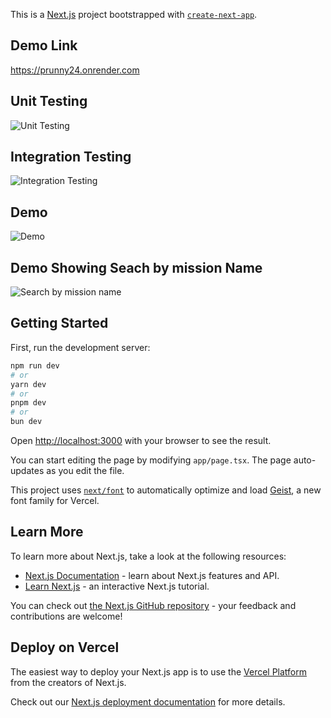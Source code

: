 This is a [Next.js](https://nextjs.org) project bootstrapped with [`create-next-app`](https://nextjs.org/docs/app/api-reference/cli/create-next-app).


## Demo Link
https://prunny24.onrender.com

## Unit Testing
![Unit Testing](https://github.com/user-attachments/assets/82ca1bfc-33ce-4aba-b907-612cb0649616)

## Integration Testing
![Integration Testing](https://github.com/user-attachments/assets/d203661e-d145-4d99-9bc9-09e9643aaba0)

## Demo
![Demo](https://github.com/user-attachments/assets/2af94837-24a5-415b-8e81-fec5ebe3d0ed)

## Demo Showing Seach by mission Name
![Search by mission name](https://github.com/user-attachments/assets/f38c3230-de06-4051-9146-afe233fcc234)




## Getting Started

First, run the development server:

```bash
npm run dev
# or
yarn dev
# or
pnpm dev
# or
bun dev
```

Open [http://localhost:3000](http://localhost:3000) with your browser to see the result.

You can start editing the page by modifying `app/page.tsx`. The page auto-updates as you edit the file.

This project uses [`next/font`](https://nextjs.org/docs/app/building-your-application/optimizing/fonts) to automatically optimize and load [Geist](https://vercel.com/font), a new font family for Vercel.

## Learn More

To learn more about Next.js, take a look at the following resources:

- [Next.js Documentation](https://nextjs.org/docs) - learn about Next.js features and API.
- [Learn Next.js](https://nextjs.org/learn) - an interactive Next.js tutorial.

You can check out [the Next.js GitHub repository](https://github.com/vercel/next.js) - your feedback and contributions are welcome!

## Deploy on Vercel

The easiest way to deploy your Next.js app is to use the [Vercel Platform](https://vercel.com/new?utm_medium=default-template&filter=next.js&utm_source=create-next-app&utm_campaign=create-next-app-readme) from the creators of Next.js.

Check out our [Next.js deployment documentation](https://nextjs.org/docs/app/building-your-application/deploying) for more details.

